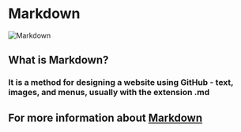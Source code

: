 # Markdown
![Markdown](https://upload.wikimedia.org/wikipedia/commons/thumb/4/48/Markdown-mark.svg/1200px-Markdown-mark.svg.png)
## What is Markdown?
### It is a method for designing a website using GitHub - text, images, and menus, usually with the extension .md

## For more information about [Markdown](https://rashaalkyeam.github.io/read/read1)